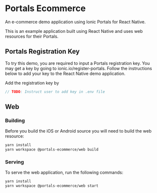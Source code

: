# Portals Ecommerce

An e-commerce demo application using Ionic Portals for React Native.

This is an example application built using React Native and uses web resources for their Portals.

## Portals Registration Key

To try this demo, you are required to input a Portals registration key. You may get a key by going to ionic.io/register-portals. Follow the instructions below to add your key to the React Native demo application.

Add the registration key by

```javascript
// TODO: Instruct user to add key in .env file
```

## Web

### Building

Before you build the iOS or Android source you will need to build the web resource:

```bash
yarn install
yarn workspace @portals-ecommerce/web build
```

### Serving

To serve the web application, run the following commands:

```bash
yarn install
yarn workspace @portals-ecommerce/web start
```
